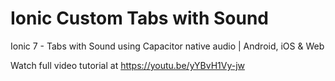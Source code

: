 # Ionic Custom Tabs with Sound
 Ionic 7 - Tabs with Sound using Capacitor native audio | Android, iOS & Web

 Watch full video tutorial at https://youtu.be/yYBvH1Vy-jw
